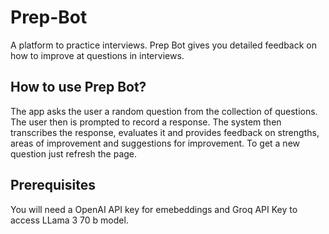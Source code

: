 # Prep-Bot

A platform to practice interviews. Prep Bot gives you detailed feedback on how to improve at questions in interviews.

## How to use Prep Bot?

The app asks the user a random question from the collection of questions. The user then is prompted to record a response. The system then transcribes the response, evaluates it and provides feedback on strengths, areas of improvement and suggestions for improvement.
To get a new question just refresh the page.

## Prerequisites

You will need a OpenAI API key for emebeddings and Groq API Key to access LLama 3 70 b model.
